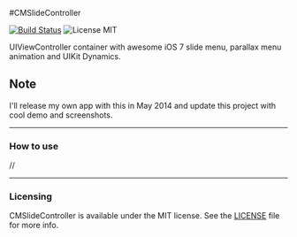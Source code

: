 #CMSlideController

[![Build Status](https://secure.travis-ci.org/mureev/CMSlideController.png?branch=master)](http://travis-ci.org/mureev/CMSlideController)
![License MIT](https://go-shields.herokuapp.com/license-MIT-blue.png)

UIViewController container with awesome iOS 7 slide menu, parallax menu animation and UIKit Dynamics.

## Note
I'll release my own app with this in May 2014 and update this project with cool demo and screenshots.

---
### How to use
//

---
### Licensing

CMSlideController is available under the MIT license. See the <a href="http://raw.github.com/mureev/CMTabBarController/master/LICENSE">LICENSE</a> file for more info.
